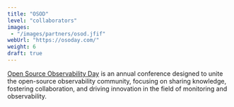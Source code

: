 ```yaml
---
title: "OSOD"
level: "collaborators"
images: 
 - "/images/partners/osod.jfif"
webUrl: "https://osoday.com/"
weight: 6
draft: true
---
```


[Open Source Observability Day](https://osoday.com/) is an annual conference designed to unite the open-source observability community, focusing on sharing knowledge, fostering collaboration, and driving innovation in the field of monitoring and observability.
